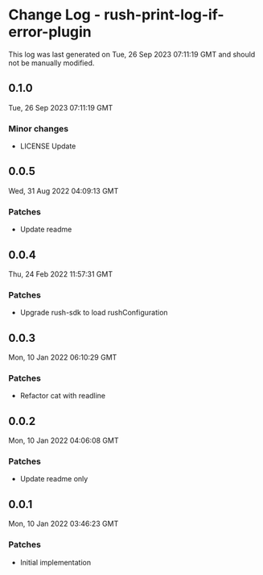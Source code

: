 # Change Log - rush-print-log-if-error-plugin

This log was last generated on Tue, 26 Sep 2023 07:11:19 GMT and should not be manually modified.

## 0.1.0
Tue, 26 Sep 2023 07:11:19 GMT

### Minor changes

- LICENSE Update

## 0.0.5
Wed, 31 Aug 2022 04:09:13 GMT

### Patches

- Update readme

## 0.0.4
Thu, 24 Feb 2022 11:57:31 GMT

### Patches

- Upgrade rush-sdk to load rushConfiguration

## 0.0.3
Mon, 10 Jan 2022 06:10:29 GMT

### Patches

- Refactor cat with readline

## 0.0.2
Mon, 10 Jan 2022 04:06:08 GMT

### Patches

- Update readme only

## 0.0.1
Mon, 10 Jan 2022 03:46:23 GMT

### Patches

- Initial implementation

